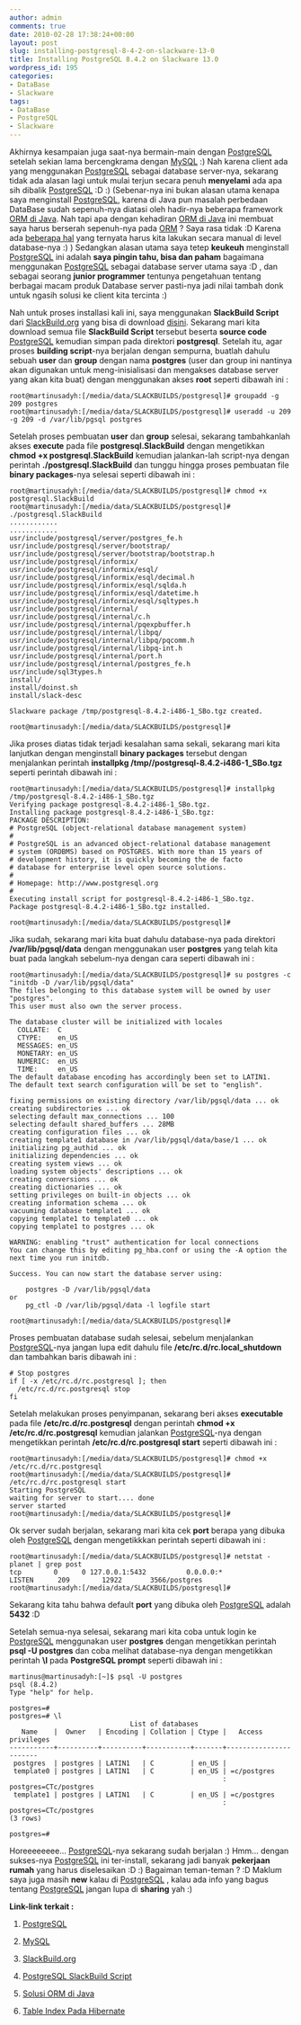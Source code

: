 ```yaml
---
author: admin
comments: true
date: 2010-02-28 17:38:24+00:00
layout: post
slug: installing-postgresql-8-4-2-on-slackware-13-0
title: Installing PostgreSQL 8.4.2 on Slackware 13.0
wordpress_id: 195
categories:
- DataBase
- Slackware
tags:
- DataBase
- PostgreSQL
- Slackware
---
```


Akhirnya kesampaian juga saat-nya bermain-main dengan [PostgreSQL]() setelah sekian lama bercengkrama dengan [MySQL](http://mysql.com)  :) Nah karena client ada yang menggunakan [PostgreSQL](http://www.postgresql.org/) sebagai database server-nya, sekarang tidak ada alasan lagi untuk mulai terjun secara penuh **menyelami** ada apa sih dibalik [PostgreSQL](http://www.postgresql.org/) :D :) (Sebenar-nya ini bukan alasan utama kenapa saya menginstall [PostgreSQL](http://www.postgresql.org/), karena di Java pun masalah perbedaan DataBase sudah sepenuh-nya diatasi oleh hadir-nya beberapa framework [ORM di Java](http://jonasbandi.net/wiki/index.php/ORM_Solutions_for_Java). Nah tapi apa dengan kehadiran [ORM di Java](http://jonasbandi.net/wiki/index.php/ORM_Solutions_for_Java) ini membuat saya harus berserah sepenuh-nya pada [ORM](http://jonasbandi.net/wiki/index.php/ORM_Solutions_for_Java) ? Saya rasa tidak :D Karena ada [beberapa hal](http://tech.groups.yahoo.com/group/netbeans-indonesia/message/8066) yang ternyata harus kita lakukan secara manual di level database-nya :) ) Sedangkan alasan utama saya tetep **keukeuh** menginstall [PostgreSQL](http://www.postgresql.org/) ini adalah **saya pingin tahu, bisa dan paham** bagaimana menggunakan [PostgreSQL](http://www.postgresql.org/) sebagai database server utama saya :D , dan sebagai seorang **junior programmer** tentunya pengetahuan tentang berbagai macam produk Database server pasti-nya jadi nilai tambah donk untuk ngasih solusi ke client kita tercinta :)
<!-- more -->
Nah untuk proses installasi kali ini, saya menggunakan **SlackBuild Script** dari [SlackBuild.org](http://slackbuild.org) yang bisa di download [disini](http://slackbuilds.org/repository/13.0/system/postgresql/). Sekarang mari kita download semua file **SlackBuild Script** tersebut beserta **source code** [PostgreSQL](http://www.postgresql.org/) kemudian simpan pada direktori **postgresql**. Setelah itu, agar proses **building script**-nya berjalan dengan sempurna, buatlah dahulu sebuah **user** dan **group** dengan nama **postgres** (user dan group ini nantinya akan digunakan untuk meng-inisialisasi dan mengakses database server yang akan kita buat) dengan menggunakan akses **root** seperti dibawah ini :

    
    
    root@martinusadyh:[/media/data/SLACKBUILDS/postgresql]# groupadd -g 209 postgres
    root@martinusadyh:[/media/data/SLACKBUILDS/postgresql]# useradd -u 209 -g 209 -d /var/lib/pgsql postgres
    



Setelah proses pembuatan **user** dan **group** selesai, sekarang tambahkanlah akses **execute** pada file **postgresql.SlackBuild** dengan mengetikkan **chmod +x postgresql.SlackBuild** kemudian jalankan-lah script-nya dengan perintah **./postgresql.SlackBuild** dan tunggu hingga proses pembuatan file **binary packages**-nya selesai seperti dibawah ini :

    
    
    root@martinusadyh:[/media/data/SLACKBUILDS/postgresql]# chmod +x postgresql.SlackBuild
    root@martinusadyh:[/media/data/SLACKBUILDS/postgresql]# ./postgresql.SlackBuild
    ............
    ............
    usr/include/postgresql/server/postgres_fe.h
    usr/include/postgresql/server/bootstrap/
    usr/include/postgresql/server/bootstrap/bootstrap.h
    usr/include/postgresql/informix/
    usr/include/postgresql/informix/esql/
    usr/include/postgresql/informix/esql/decimal.h
    usr/include/postgresql/informix/esql/sqlda.h
    usr/include/postgresql/informix/esql/datetime.h
    usr/include/postgresql/informix/esql/sqltypes.h
    usr/include/postgresql/internal/
    usr/include/postgresql/internal/c.h
    usr/include/postgresql/internal/pqexpbuffer.h
    usr/include/postgresql/internal/libpq/
    usr/include/postgresql/internal/libpq/pqcomm.h
    usr/include/postgresql/internal/libpq-int.h
    usr/include/postgresql/internal/port.h
    usr/include/postgresql/internal/postgres_fe.h
    usr/include/sql3types.h
    install/
    install/doinst.sh
    install/slack-desc
    
    Slackware package /tmp/postgresql-8.4.2-i486-1_SBo.tgz created.
    
    root@martinusadyh:[/media/data/SLACKBUILDS/postgresql]#
    



Jika proses diatas tidak terjadi kesalahan sama sekali, sekarang mari kita lanjutkan dengan menginstall **binary packages** tersebut dengan menjalankan perintah **installpkg /tmp//postgresql-8.4.2-i486-1_SBo.tgz** seperti perintah dibawah ini :

    
    
    root@martinusadyh:[/media/data/SLACKBUILDS/postgresql]# installpkg /tmp/postgresql-8.4.2-i486-1_SBo.tgz 
    Verifying package postgresql-8.4.2-i486-1_SBo.tgz.
    Installing package postgresql-8.4.2-i486-1_SBo.tgz:
    PACKAGE DESCRIPTION:
    # PostgreSQL (object-relational database management system)
    #
    # PostgreSQL is an advanced object-relational database management
    # system (ORDBMS) based on POSTGRES. With more than 15 years of
    # development history, it is quickly becoming the de facto
    # database for enterprise level open source solutions.
    #
    # Homepage: http://www.postgresql.org
    #
    Executing install script for postgresql-8.4.2-i486-1_SBo.tgz.
    Package postgresql-8.4.2-i486-1_SBo.tgz installed.
    
    root@martinusadyh:[/media/data/SLACKBUILDS/postgresql]#
    



Jika sudah, sekarang mari kita buat dahulu database-nya pada direktori **/var/lib/pgsql/data** dengan menggunakan user **postgres** yang telah kita buat pada langkah sebelum-nya dengan cara seperti dibawah ini :

    
    
    root@martinusadyh:[/media/data/SLACKBUILDS/postgresql]# su postgres -c "initdb -D /var/lib/pgsql/data"
    The files belonging to this database system will be owned by user "postgres".
    This user must also own the server process.
    
    The database cluster will be initialized with locales
      COLLATE:  C
      CTYPE:    en_US
      MESSAGES: en_US
      MONETARY: en_US
      NUMERIC:  en_US
      TIME:     en_US
    The default database encoding has accordingly been set to LATIN1.
    The default text search configuration will be set to "english".
    
    fixing permissions on existing directory /var/lib/pgsql/data ... ok
    creating subdirectories ... ok
    selecting default max_connections ... 100
    selecting default shared_buffers ... 28MB
    creating configuration files ... ok
    creating template1 database in /var/lib/pgsql/data/base/1 ... ok
    initializing pg_authid ... ok
    initializing dependencies ... ok
    creating system views ... ok
    loading system objects' descriptions ... ok
    creating conversions ... ok
    creating dictionaries ... ok
    setting privileges on built-in objects ... ok
    creating information schema ... ok
    vacuuming database template1 ... ok
    copying template1 to template0 ... ok
    copying template1 to postgres ... ok
    
    WARNING: enabling "trust" authentication for local connections
    You can change this by editing pg_hba.conf or using the -A option the
    next time you run initdb.
    
    Success. You can now start the database server using:
    
        postgres -D /var/lib/pgsql/data
    or
        pg_ctl -D /var/lib/pgsql/data -l logfile start
    
    root@martinusadyh:[/media/data/SLACKBUILDS/postgresql]# 
    



Proses pembuatan database sudah selesai, sebelum menjalankan [PostgreSQL](http://www.postgresql.org/)-nya jangan lupa edit dahulu file **/etc/rc.d/rc.local_shutdown** dan tambahkan baris dibawah ini :

    
    
    # Stop postgres
    if [ -x /etc/rc.d/rc.postgresql ]; then
      /etc/rc.d/rc.postgresql stop
    fi
    



Setelah melakukan proses penyimpanan, sekarang beri akses **executable** pada file **/etc/rc.d/rc.postgresql** dengan perintah **chmod +x /etc/rc.d/rc.postgresql** kemudian jalankan [PostgreSQL](http://www.postgresql.org/)-nya dengan mengetikkan perintah **/etc/rc.d/rc.postgresql start** seperti dibawah ini :

    
    
    root@martinusadyh:[/media/data/SLACKBUILDS/postgresql]# chmod +x /etc/rc.d/rc.postgresql 
    root@martinusadyh:[/media/data/SLACKBUILDS/postgresql]# /etc/rc.d/rc.postgresql start
    Starting PostgreSQL
    waiting for server to start.... done
    server started
    root@martinusadyh:[/media/data/SLACKBUILDS/postgresql]#
    



Ok server sudah berjalan, sekarang mari kita cek **port** berapa yang dibuka oleh [PostgreSQL](http://www.postgresql.org/) dengan mengetikkkan perintah seperti dibawah ini :

    
    
    root@martinusadyh:[/media/data/SLACKBUILDS/postgresql]# netstat -planet | grep post
    tcp        0      0 127.0.0.1:5432          0.0.0.0:*               LISTEN      209        12922       3566/postgres   
    root@martinusadyh:[/media/data/SLACKBUILDS/postgresql]# 
    



Sekarang kita tahu bahwa default **port** yang dibuka oleh [PostgreSQL](http://www.postgresql.org/) adalah **5432** :D 

Setelah semua-nya selesai, sekarang mari kita coba untuk login ke [PostgreSQL](http://www.postgresql.org/) menggunakan user **postgres** dengan mengetikkan perintah **psql -U postgres** dan coba melihat database-nya dengan mengetikkan perintah **\l** pada **PostgreSQL prompt** seperti dibawah ini :

    
    
    martinus@martinusadyh:[~]$ psql -U postgres
    psql (8.4.2)
    Type "help" for help.
    
    postgres=#
    postgres=# \l
                                  List of databases
       Name    |  Owner   | Encoding | Collation | Ctype |   Access privileges   
    -----------+----------+----------+-----------+-------+-----------------------
     postgres  | postgres | LATIN1   | C         | en_US | 
     template0 | postgres | LATIN1   | C         | en_US | =c/postgres
                                                         : postgres=CTc/postgres
     template1 | postgres | LATIN1   | C         | en_US | =c/postgres
                                                         : postgres=CTc/postgres
    (3 rows)
    
    postgres=#
    



Horeeeeeeee... [PostgreSQL](http://www.postgresql.org/)-nya sekarang sudah berjalan :) Hmm... dengan sukses-nya [PostgreSQL](http://www.postgresql.org/) ini ter-install, sekarang jadi banyak **pekerjaan rumah** yang harus diselesaikan :D :) Bagaiman teman-teman ? :D Maklum saya juga masih **new** kalau di [PostgreSQL](http://www.postgresql.org/) , kalau ada info yang bagus tentang [PostgreSQL](http://www.postgresql.org/) jangan lupa di **sharing** yah :)













**Link-link terkait :**




  1. [PostgreSQL](http://www.postgresql.org/)


  2. [MySQL](http://mysql.com)


  3. [SlackBuild.org](http://slackbuild.org)


  4. [PostgreSQL SlackBuild Script](http://slackbuilds.org/repository/13.0/system/postgresql/)


  5. [Solusi ORM di Java](http://jonasbandi.net/wiki/index.php/ORM_Solutions_for_Java)


  6. [Table Index Pada Hibernate](http://tech.groups.yahoo.com/group/netbeans-indonesia/message/8066)







